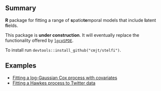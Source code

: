 Summary
-------

**R** package for fitting a range of **s**patio**te**mporal models that
include **l**atent **fi**elds.

This package is **under construction**. It will eventually replace the
functionality offered by [`lgcpSPDE`](https://github.com/cmjt/lgcpSPDE).

To install run `devtools::install_github("cmjt/stelfi")`.

Examples
-------

  - [Fitting a log-Gaussian Cox process with covariates](https://github.com/cmjt/stelfi/blob/master/inst/docs/lgcp.md)
  - [Fitting a Hawkes process to Twitter data](https://github.com/cmjt/stelfi/blob/master/inst/docs/hawkes.md)
